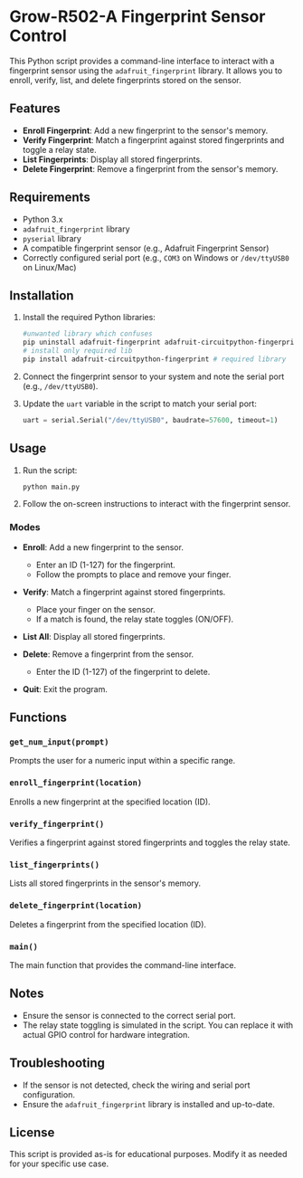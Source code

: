 
# Grow-R502-A Fingerprint Sensor Control

This Python script provides a command-line interface to interact with a fingerprint sensor using the `adafruit_fingerprint` library. It allows you to enroll, verify, list, and delete fingerprints stored on the sensor.

## Features

- **Enroll Fingerprint**: Add a new fingerprint to the sensor's memory.
- **Verify Fingerprint**: Match a fingerprint against stored fingerprints and toggle a relay state.
- **List Fingerprints**: Display all stored fingerprints.
- **Delete Fingerprint**: Remove a fingerprint from the sensor's memory.

## Requirements

- Python 3.x
- `adafruit_fingerprint` library
- `pyserial` library
- A compatible fingerprint sensor (e.g., Adafruit Fingerprint Sensor)
- Correctly configured serial port (e.g., `COM3` on Windows or `/dev/ttyUSB0` on Linux/Mac)

## Installation

1. Install the required Python libraries:
    ```Bash
    #unwanted library which confuses
    pip uninstall adafruit-fingerprint adafruit-circuitpython-fingerprint
    # install only required lib
    pip install adafruit-circuitpython-fingerprint # required library 
    ```

2. Connect the fingerprint sensor to your system and note the serial port (e.g., `/dev/ttyUSB0`).

3. Update the `uart` variable in the script to match your serial port:
    ```python
    uart = serial.Serial("/dev/ttyUSB0", baudrate=57600, timeout=1)
    ```

## Usage

1. Run the script:
    ```bash
    python main.py
    ```

2. Follow the on-screen instructions to interact with the fingerprint sensor.

### Modes

- **Enroll**: Add a new fingerprint to the sensor.
  - Enter an ID (1-127) for the fingerprint.
  - Follow the prompts to place and remove your finger.

- **Verify**: Match a fingerprint against stored fingerprints.
  - Place your finger on the sensor.
  - If a match is found, the relay state toggles (ON/OFF).

- **List All**: Display all stored fingerprints.

- **Delete**: Remove a fingerprint from the sensor.
  - Enter the ID (1-127) of the fingerprint to delete.

- **Quit**: Exit the program.

## Functions

### `get_num_input(prompt)`
Prompts the user for a numeric input within a specific range.

### `enroll_fingerprint(location)`
Enrolls a new fingerprint at the specified location (ID).

### `verify_fingerprint()`
Verifies a fingerprint against stored fingerprints and toggles the relay state.

### `list_fingerprints()`
Lists all stored fingerprints in the sensor's memory.

### `delete_fingerprint(location)`
Deletes a fingerprint from the specified location (ID).

### `main()`
The main function that provides the command-line interface.

## Notes

- Ensure the sensor is connected to the correct serial port.
- The relay state toggling is simulated in the script. You can replace it with actual GPIO control for hardware integration.

## Troubleshooting

- If the sensor is not detected, check the wiring and serial port configuration.
- Ensure the `adafruit_fingerprint` library is installed and up-to-date.

## License

This script is provided as-is for educational purposes. Modify it as needed for your specific use case.
